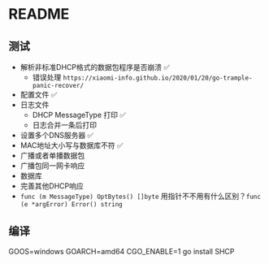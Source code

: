 # README

## 测试

- 解析非标准DHCP格式的数据包程序是否崩溃 ✅
  - 错误处理 `https://xiaomi-info.github.io/2020/01/20/go-trample-panic-recover/`
- 配置文件 ✅
- 日志文件
  - DHCP MessageType 打印 ✅
  - 日志合并一条后打印
- 设置多个DNS服务器 ✅
- MAC地址大小写与数据库不符 ✅
- 广播或者单播数据包
- 广播包同一网卡响应
- 数据库
- 完善其他DHCP响应
- `func (m MessageType) OptBytes() []byte` 用指针不不用有什么区别？`func (e *argError) Error() string`

## 编译

GOOS=windows GOARCH=amd64 CGO_ENABLE=1 go install SHCP
